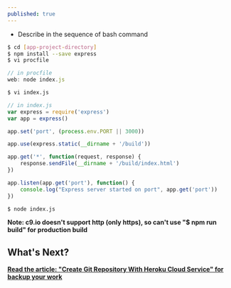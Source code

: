 ```yaml
---
published: true
---
```


* Describe in the sequence of bash command

```bash
$ cd [app-project-directory]
$ npm install --save express
$ vi procfile
```

```	javascript
// in procfile
web: node index.js
```


```sh
$ vi index.js 
```


```javascript
// in index.js
var express = require('express')
var app = express()

app.set('port', (process.env.PORT || 3000))

app.use(express.static(__dirname + '/build'))

app.get('*', function(request, response) {
	response.sendFile(__dirname + '/build/index.html')	
})

app.listen(app.get('port'), function() {
	console.log("Express server started on port", app.get('port'))
})

```


```bash
$ node index.js
```


**Note: c9.io doesn't support http (only https), so can't use "$ npm run build" for production build**


## What's Next?
**[Read the article: "Create Git Repository With Heroku Cloud Service" for backup your work](https://mania7539.github.io/articles/create-git-repository-with-heroku-cloud-service.html)**
